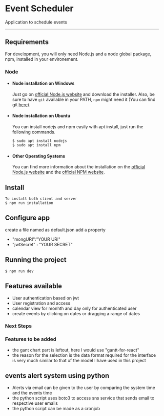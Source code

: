 
# Event Scheduler

Application to schedule events 

---
## Requirements

For development, you will only need Node.js and a node global package, npm, installed in your environement.

### Node
- #### Node installation on Windows

  Just go on [official Node.js website](https://nodejs.org/) and download the installer.
Also, be sure to have `git` available in your PATH, `npm` might need it (You can find git [here](https://git-scm.com/)).

- #### Node installation on Ubuntu

  You can install nodejs and npm easily with apt install, just run the following commands.

      $ sudo apt install nodejs
      $ sudo apt install npm

- #### Other Operating Systems
  You can find more information about the installation on the [official Node.js website](https://nodejs.org/) and the [official NPM website](https://npmjs.org/).


## Install

    To install both client and server
    $ npm run installation

## Configure app
  create a file named as default.json
  add a property 
  - "mongURI":"YOUR URI" 
  - "jwtSecret" : "YOUR SECRET"
  
## Running the project

    $ npm run dev
    
   
## Features available 

- User authentication based on jwt
- User registration and access
- calendar view for monhth and day only for authenticated user
- create events by clicking on dates or dragging a range of dates 


### Next Steps
### Features to be added

- the gant chart part is leftout, here I would use  "gantt-for-react" 
- the reason for the selection is the data format required for the interface is very much similar to that of 
  the model I have used in this project

## events alert system using python

- Alerts via email can be given to the user by comparing the system time and the events time
- the python script uses boto3 to access sns service that sends email to respective user emails
- the python script can be made as a cronjob 
